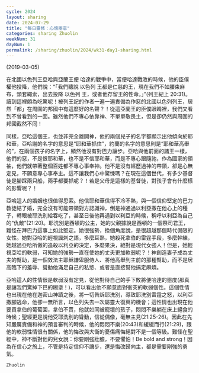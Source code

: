 ```yaml
---
cycle: 2024
layout: sharing
date: 2024-07-29
title: "每日靈修：心懷兩意"
categories: sharing Zhuolin
weekNum: 31
dayNum: 1
permalink: /sharing/zhuolin/2024/wk31-day1-sharing.html
---
```

(2019-03-05)

在北國以色列王亞哈與亞蘭王便 哈達的戰爭中，當便哈達戰敗的時候，他的臣僕權他投降，他們說：“「我們聽說 以色列 王都是仁慈的王，現在我們不如腰束麻布，頭套繩索，出去投降 以色列 王，或者他存留王的性命。」”(列王紀上 20:31)。讀到這裡頗為吃驚呢！被列王記的作者一遍一遍責備為作惡的北國以色列列王，居然「都」在周圍的邦國中有這麼好的名聲？！從這亞蘭王的臣僕眼睛裡，我們又看到不曾看到的一面。雖然他們不專心依靠神、不單單敬畏主，但是卻仍然與周圍的邦國截然不同！

同樣，亞哈這個王，也並非完全離開神，他的兩個兒子的名字都顯示出他傾向於耶和華，亞哈謝的名字的意思是“耶和華抓住”，約蘭的名字的意思則是“耶和華高舉的”，在兩個孩子的名字上，顯然他沒有對巴力讓步。亞哈與他前面的諸王一樣，他們的惡，不是恨耶和華，也不是不信耶和華，而是不專心跟隨祂，作為國家的領袖，他們就帶著整個百姓都不專心事奉神。他不是沒有經歷過神的帶領，卻是心無定見，不願意專心事奉主。這不讓我們心中驚悚嗎？在現在這個世代，有多少基督徒是腳踩兩只船，兩手都要抓呢？！若是父母是這樣的基督徒，對孩子會有什麼樣的影響呢？！  

亞哈這人的婚姻也很值得思索。他信耶和華信得不冷不熱，與一個信仰堅定的巴力教徒結了婚，完全沒有可能帶領對方認識神，倒是神通過以利亞撒在他心上的種子，轉眼被耶洗別給吞吃了，甚至日後他再遇到以利亞的時候，稱呼以利亞為自己的“仇敵”(21:20)。耶洗別是西頓的公主，她的父親據說是西頓的一個祭司君王，難怪在拜巴力這事上如此堅定。她很強勢，換個角度說，是很超越那個時代侷限的女性。她對亞哈的輕視諷刺之語，多麼耳熟，她殺死拿伯的雷霆手段，多麼幹練，她越過亞哈所做的追殺以利亞的決定，多麼果決，絕對是現代女強人！但是，她輕視亞哈的軟弱，可知她的強勢一直在使她的丈夫更加軟弱呢？！神創造妻子成為丈夫的幫助，是一個效法主耶穌謙卑服侍人、將他高舉到主前的那種幫助，而不是居高臨下的羞辱、聳動他滿足自己的私慾、或者是直接幫他搞定麻煩。  

亞哈這人的性情很是軟弱沒有定見，從他對待自己的手下敗將便哈達的態度(那真是讓我們驚掉下巴的糊塗！)，可以看出他不願意面對衝突的軟弱個性。這個性情也出現在他在迦密山神蹟之後，將一切告訴耶洗別，導致耶洗別雷霆之怒，以利亞撒腳逃命，他卻一無所言，以色列失去一次屬靈大復興的機會；這性情也出現在他要買拿伯的葡萄園，拿伯不賣，他就如同被寵壞的孩子，悶悶不樂躺在床上絕食的時候；聖經更是說他受耶洗別的聳動，信從偶像，毫無主見(21:25-26)。因此在先知嚴厲責備和神的預言審判的時候，他的悶悶不樂(20:43)和緩緩而行(21:29)，跟他的軟弱性情很有關係，他的悔改與大衛的憂傷痛悔絕對不是一個等級。難怪在聖經中，神不斷對他的兒女說：你要剛強壯膽，不要懼怕！Be bold and strong！因為在信心之旅上，不管是持定信仰不讓步，還是悔改歸向主，都是需要剛強的勇氣。  

`Zhuolin`  
